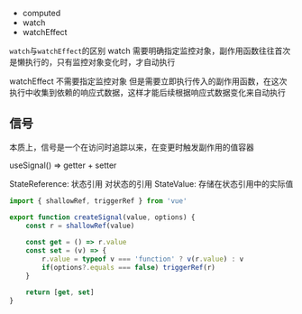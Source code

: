 + computed
+ watch
+ watchEffect

`watch`与`watchEffect`的区别
watch 需要明确指定监控对象，副作用函数往往首次是懒执行的，只有监控对象变化时，才自动执行

watchEffect 不需要指定监控对象
但是需要立即执行传入的副作用函数，在这次执行中收集到依赖的响应式数据，这样才能后续根据响应式数据变化来自动执行



## 信号


本质上，信号是一个在访问时追踪以来，在变更时触发副作用的值容器

useSignal() => getter + setter


StateReference: 状态引用 对状态的引用
StateValue: 存储在状态引用中的实际值


```js
import { shallowRef, triggerRef } from 'vue'

export function createSignal(value, options) {
	const r = shallowRef(value)
	
	const get = () => r.value
	const set = (v) => {
		r.value = typeof v === 'function' ? v(r.value) : v
		if(options?.equals === false) triggerRef(r)
	}

	return [get, set]
}
```

